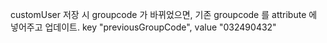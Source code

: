 customUser 저장 시
groupcode 가 바뀌었으면, 기존 groupcode 를 attribute 에 넣어주고 업데이트.
key "previousGroupCode", value "032490432"